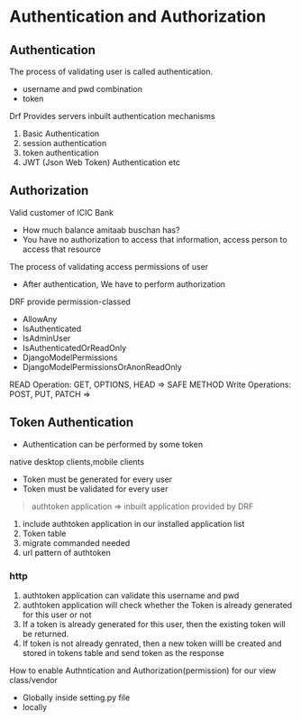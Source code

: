 # Authentication and Authorization

## Authentication

The process of validating user is called authentication.

- username and pwd combination
- token

Drf Provides servers inbuilt authentication mechanisms

1. Basic Authentication
2. session authentication
3. token authentication
4. JWT (Json Web Token) Authentication etc

## Authorization

Valid customer of ICIC Bank

- How much balance amitaab buschan has?
- You have no authorization to access that information, access person to access that resource

The process of validating access permissions of user

- After authentication, We have to perform authorization

DRF provide permission-classed

- AllowAny
- IsAuthenticated
- IsAdminUser
- IsAuthenticatedOrReadOnly
- DjangoModelPermissions
- DjangoModelPermissionsOrAnonReadOnly

READ Operation: GET, OPTIONS, HEAD => SAFE METHOD
Write Operations: POST, PUT, PATCH =>

## Token Authentication

- Authentication can be performed by some token

native desktop clients,mobile clients

- Token must be generated for every user
- Token must be validated for every user

> authtoken application => inbuilt application provided by DRF

1. include authtoken application in our installed application list
2. Token table
3. migrate commanded needed
4. url pattern of authtoken

### http

1. authtoken application can validate this username and pwd
2. authtoken application will check whether the Token is already generated for this user or not
3. If a token is already generated for this user, then the existing token will be returned.
4. If token is not already genrated, then a new token willl be created and stored in tokens table and send token as the response

How to enable Authntication and Authorization(permission) for our view class/vendor

- Globally inside setting.py file
- locally
